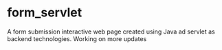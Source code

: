 # form_servlet
A form submission interactive web page created using Java ad servlet as backend technologies.
Working on more updates
